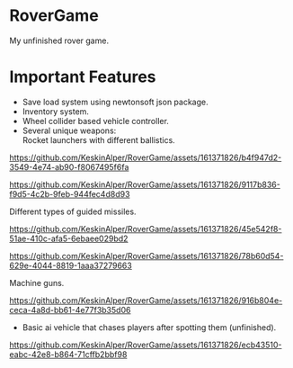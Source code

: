 # RoverGame
My unfinished rover game.

# Important Features
+ Save load system using newtonsoft json package.
+ Inventory system.
+ Wheel collider based vehicle controller.  
+ Several unique weapons:        
  Rocket launchers with different ballistics.
 

https://github.com/KeskinAlper/RoverGame/assets/161371826/b4f947d2-3549-4e74-ab90-f8067495f6fa


https://github.com/KeskinAlper/RoverGame/assets/161371826/9117b836-f9d5-4c2b-9feb-944fec4d8d93



  Different types of guided missiles.
  

https://github.com/KeskinAlper/RoverGame/assets/161371826/45e542f8-51ae-410c-afa5-6ebaee029bd2



https://github.com/KeskinAlper/RoverGame/assets/161371826/78b60d54-629e-4044-8819-1aaa37279663


  Machine guns.
  

https://github.com/KeskinAlper/RoverGame/assets/161371826/916b804e-ceca-4a8d-bb61-4e77f3b35d06


+ Basic ai vehicle that chases players after spotting them (unfinished).
  

https://github.com/KeskinAlper/RoverGame/assets/161371826/ecb43510-eabc-42e8-b864-71cffb2bbf98


